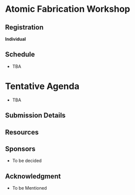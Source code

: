 # Atomic Fabrication Workshop

## Registration

**Individual**

## Schedule
* TBA

# Tentative Agenda
* TBA

## Submission Details

## Resources

## Sponsors
- To be decided


## Acknowledgment
- To be Mentioned
